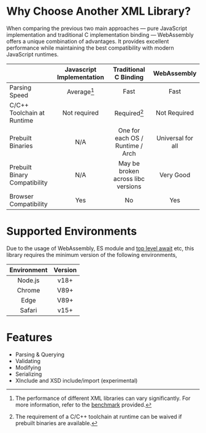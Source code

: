 # Why Choose Another XML Library?

When comparing the previous two main approaches —
pure JavaScript implementation and traditional C implementation binding —
WebAssembly offers a unique combination of advantages.
It provides excellent performance while maintaining the best compatibility with modern JavaScript runtimes.

|                               | Javascript Implementation |       Traditional C Binding        |    WebAssembly    |
|-------------------------------|:-------------------------:|:----------------------------------:|:-----------------:|
| Parsing Speed                 |        Average[^1]        |                Fast                |       Fast        |
| C/C++ Toolchain at Runtime    |       Not required        |            Required[^2]            |   Not Required    |
| Prebuilt Binaries             |            N/A            |  One for each OS / Runtime / Arch  | Universal for all |
| Prebuilt Binary Compatibility |            N/A            | May be broken across libc versions |     Very Good     |
| Browser Compatibility         |            Yes            |                 No                 |        Yes        |

# Supported Environments

Due to the usage of WebAssembly, ES module and [top level await](https://caniuse.com/?search=top%20level%20await) etc,
this library requires the minimum version of the following environments,

| Environment |Version|
|:-----------:|:---:|
|   Node.js   |v18+|
|   Chrome    |V89+|
|    Edge     |V89+|
|   Safari    |v15+|

# Features
- Parsing & Querying
- Validating
- Modifying
- Serializing
- XInclude and XSD include/import (experimental)

[^1]: The performance of different XML libraries can vary significantly.
For more information, refer to the [benchmark](performance.md) provided.
[^2]: The requirement of a C/C++ toolchain at runtime can be waived if prebuilt binaries are available.
